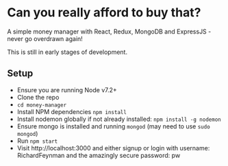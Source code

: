 # Can you really afford to buy that?
A simple money manager with React, Redux, MongoDB and ExpressJS - never go overdrawn again!

This is still in early stages of development.

## Setup
- Ensure you are running Node v7.2+
- Clone the repo
- `cd money-manager`
- Install NPM dependencies `npm install`
- Install nodemon globally if not already installed: `npm install -g nodemon`
- Ensure mongo is installed and running `mongod` (may need to use `sudo mongod`)
- Run `npm start`
- Visit http://localhost:3000 and either signup or login with username: RichardFeynman and the amazingly secure password: pw



